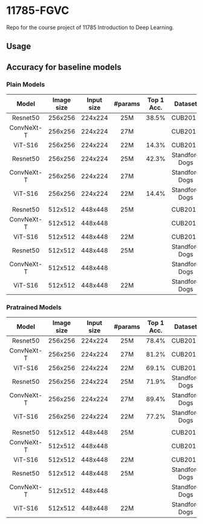 # 11785-FGVC
Repo for the course project of 11785 Introduction to Deep Learning.

## Usage

## Accuracy for baseline models
### Plain Models
| Model | Image size | Input size | #params | Top 1 Acc. | Dataset | Pretrained |
|:---:|:---:|:---:|:---:| :---:|:---:|:---:|
| Resnet50 | 256x256 | 224x224 | 25M | 38.5% | CUB2011 | False |
| ConvNeXt-T | 256x256 | 224x224 | 27M |  | CUB2011 | False |
| ViT-S16 | 256x256 | 224x224 | 22M | 14.3% | CUB2011 | False |
| Resnet50 | 256x256 | 224x224 | 25M | 42.3% | Standford Dogs | False |
| ConvNeXt-T | 256x256 | 224x224 | 27M |  | Standford Dogs | False |
| ViT-S16 | 256x256 | 224x224 | 22M | 14.4% | Standford Dogs | False |
|  |  |  |  |  |  |  |
| Resnet50 | 512x512 | 448x448 | 25M |  | CUB2011 | False |
| ConvNeXt-T | 512x512 | 448x448 |  |  | CUB2011 | False |
| ViT-S16 | 512x512 | 448x448 | 22M |  | CUB2011 | False |
| Resnet50 | 512x512 | 448x448 | 25M |  | Standford Dogs | False |
| ConvNeXt-T | 512x512 | 448x448 |  |  | Standford Dogs | False |
| ViT-S16 | 512x512 | 448x448 | 22M |  | Standford Dogs | False |

### Pratrained Models
| Model | Image size | Input size | #params | Top 1 Acc. | Dataset | Pretrained |
|:---:|:---:|:---:|:---:| :---:|:---:|:---:|
| Resnet50 | 256x256 | 224x224 | 25M | 78.4% | CUB2011 | True |
| ConvNeXt-T | 256x256 | 224x224 | 27M | 81.2% | CUB2011 | True |
| ViT-S16 | 256x256 | 224x224 | 22M | 69.1% | CUB2011 | True |
| Resnet50 | 256x256 | 224x224 | 25M | 71.9% | Standford Dogs | True |
| ConvNeXt-T | 256x256 | 224x224 | 27M  | 89.4% | Standford Dogs | True |
| ViT-S16 | 256x256 | 224x224 | 22M | 77.2% | Standford Dogs | True |
|  |  |  |  |  |  |  |
| Resnet50 | 512x512 | 448x448 | 25M |  | CUB2011 | True |
| ConvNeXt-T | 512x512 | 448x448 |  |  | CUB2011 | True |
| ViT-S16 | 512x512 | 448x448 | 22M |  | CUB2011 | True |
| Resnet50 | 512x512 | 448x448 | 25M |  | Standford Dogs | True |
| ConvNeXt-T | 512x512 | 448x448 |  |  | Standford Dogs | True |
| ViT-S16 | 512x512 | 448x448 | 22M |  | Standford Dogs | True |
